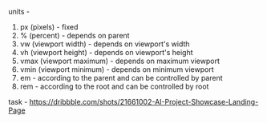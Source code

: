 units - 

1. px (pixels) - fixed 
2. % (percent) - depends on parent
3. vw (viewport width) - depends on viewport's width
4. vh (viewport height) - depends on viewport's height 
5. vmax (viewport maximum) - depends on maximum viewport
6. vmin (viewport minimum) - depends on minimum viewport
7. em - according to the parent and can be controlled by parent
8. rem - according to the root and can be controlled by root

task - https://dribbble.com/shots/21661002-AI-Project-Showcase-Landing-Page

